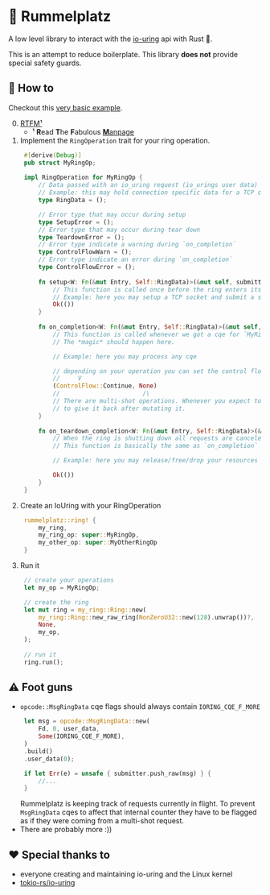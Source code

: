 # 🎡 Rummelplatz

A low level library to interact with the [io-uring](https://en.wikipedia.org/wiki/Io_uring) api with Rust 🦀.

This is an attempt to reduce boilerplate.
This library **does not** provide special safety guards.

## 📖 How to

Checkout this [very basic example](examples/basic.rs).

0. [RTFM¹](https://man.archlinux.org/man/io_uring.7.en)
    - ¹ **R**ead **T**he **F**abulous [**M**anpage]((https://man.archlinux.org/man/io_uring.7.en))
1. Implement the `RingOperation` trait for your ring operation.
   ```rust
    #[derive(Debug)]
    pub struct MyRingOp;
     
    impl RingOperation for MyRingOp {
        // Data passed with an io_uring request (io_urings user data)
        // Example: this may hold connection specific data for a TCP connection
        type RingData = ();
   
        // Error type that may occur during setup
        type SetupError = ();
        // Error type that may occur during tear down
        type TeardownError = ();
        // Error type indicate a warning during `on_completion`
        type ControlFlowWarn = ();
        // Error type indicate an error during `on_completion`
        type ControlFlowError = ();
    
        fn setup<W: Fn(&mut Entry, Self::RingData)>(&mut self, submitter: SubmissionQueueSubmitter<Self::RingData, W>) -> Result<(), Self::SetupError> {
            // This function is called once before the ring enters its "normal" operation loop.
            // Example: here you may setup a TCP socket and submit a sqe to accept clients
            Ok(())
        }
    
        fn on_completion<W: Fn(&mut Entry, Self::RingData)>(&mut self, completion_entry: io_uring::cqueue::Entry, ring_data: Self::RingData, submitter: SubmissionQueueSubmitter<Self::RingData, W>) -> (ControlFlow<Self::ControlFlowWarn, Self::ControlFlowError>, Option<Self::RingData>) {
            // This function is called whenever we got a cqe for `MyRingOp`.
            // The *magic* should happen here.
   
            // Example: here you may process any cqe
   
            // depending on your operation you can set the control flow of this ring
            //     V
            (ControlFlow::Continue, None)
            //                       /\
            // There are multi-shot operations. Whenever you expect to receive `ring_data` again in the future you have
            // to give it back after mutating it.
        }
    
        fn on_teardown_completion<W: Fn(&mut Entry, Self::RingData)>(&mut self, _completion_entry: io_uring::cqueue::Entry, _ring_data: Self::RingData, _submitter: SubmissionQueueSubmitter<Self::RingData, W>) -> Result<(), Self::TeardownError> {
            // When the ring is shutting down all requests are canceled.
            // This function is basically the same as `on_completion` except it is only called once for a specific request.
   
            // Example: here you may release/free/drop your resources
   
            Ok(())
        }
    }
    ```
2. Create an IoUring with your RingOperation
   ```rust
    rummelplatz::ring! {
        my_ring,
        my_ring_op: super::MyRingOp,
        my_other_op: super::MyOtherRingOp
    }
   ```
3. Run it
   ```rust
    // create your operations
    let my_op = MyRingOp;
   
    // create the ring
    let mut ring = my_ring::Ring::new(
        my_ring::Ring::new_raw_ring(NonZeroU32::new(128).unwrap())?,
        None,
        my_op,
    );
    
    // run it
    ring.run();
   ```

## ⚠️ Foot guns

- `opcode::MsgRingData` cqe flags should always contain `IORING_CQE_F_MORE`
   ```rust
    let msg = opcode::MsgRingData::new(
        Fd, 0, user_data,
        Some(IORING_CQE_F_MORE),
    )
    .build()
    .user_data(0);

    if let Err(e) = unsafe { submitter.push_raw(msg) } {
        //...
    }
   ```
  Rummelplatz is keeping track of requests currently in flight. To prevent `MsgRingData`
  cqes to affect that internal counter they have to be flagged as if they were coming from a
  multi-shot request.
- There are probably more :))

## ❤️ Special thanks to

- everyone creating and maintaining io-uring and the Linux kernel
- [tokio-rs/io-uring](https://github.com/tokio-rs/io-uring)